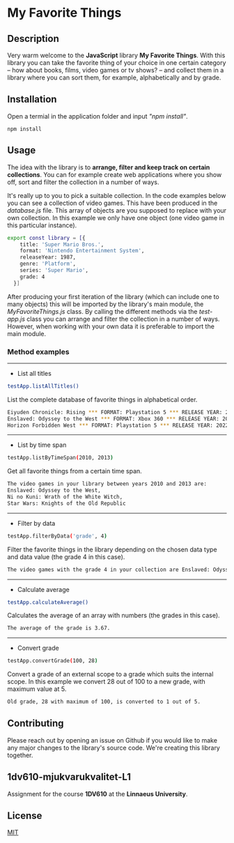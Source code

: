 # My Favorite Things

## Description

Very warm welcome to the **JavaScript** library **My Favorite Things**. With this library you can take the favorite thing of your choice in one certain category – how about books, films, video games or tv shows? – and collect them in a library where you can sort them, for example, alphabetically and by grade.

## Installation

Open a termial in the application folder and input *"npm install"*.

```
npm install
```

## Usage

The idea with the library is to **arrange, filter and keep track on certain collections**. You can for example create web applications where you show off, sort and filter the collection in a number of ways.

It's really up to you to pick a suitable collection. In the code examples below you can see a collection of video games. This have been produced in the *database.js* file. This array of objects are you supposed to replace with your own collection. In this example we only have one object (one video game in this particular instance).

```bash
export const library = [{
    title: 'Super Mario Bros.',
    format: 'Nintendo Entertainment System',
    releaseYear: 1987,
    genre: 'Platform',
    series: 'Super Mario',
    grade: 4
  }]
```

After producing your first iteration of the library (which can include one to many objects) this will be imported by the library's main module, the *MyFavoriteThings.js* class. By calling the different methods via the *test-app.js* class you can arrange and filter the collection in a number of ways. However, when working with your own data it is preferable to import the main module.

### Method examples

***

- List all titles

```bash
testApp.listAllTitles()
```

List the complete database of favorite things in alphabetical order.

```bash
Eiyuden Chronicle: Rising *** FORMAT: Playstation 5 *** RELEASE YEAR: 2022 *** GRADE: 3 of 5
Enslaved: Odyssey to the West *** FORMAT: Xbox 360 *** RELEASE YEAR: 2010 *** GRADE: 4 of 5
Horizon Forbidden West *** FORMAT: Playstation 5 *** RELEASE YEAR: 2022 *** GRADE: 5 of 5
```

***

- List by time span

```bash
testApp.listByTimeSpan(2010, 2013)
```
Get all favorite things from a certain time span.

```bash
The video games in your library between years 2010 and 2013 are:
Enslaved: Odyssey to the West,
Ni no Kuni: Wrath of the White Witch,
Star Wars: Knights of the Old Republic
```

***

- Filter by data

```bash
testApp.filterByData('grade', 4)
```
Filter the favorite things in the library depending on the chosen data type and data value (the grade 4 in this case).

```bash
The video games with the grade 4 in your collection are Enslaved: Odyssey to the West, Paper Mario, The Last of Us Part I, The Last of Us Part II.
```

***

- Calculate average

```bash
testApp.calculateAverage()
```
Calculates the average of an array with numbers (the grades in this case).

```bash
The average of the grade is 3.67.
```

***

- Convert grade

```bash
testApp.convertGrade(100, 28)
```
Convert a grade of an external scope to a grade which suits the internal scope. In this example we convert 28 out of 100 to a new grade, with maximum value at 5.

```bash
Old grade, 28 with maximum of 100, is converted to 1 out of 5.
```

## Contributing

Please reach out by opening an issue on Github if you would like to make any major changes to the library's source code. We're creating this library together.

## 1dv610-mjukvarukvalitet-L1

Assignment for the course **1DV610** at the **Linnaeus University**.

## License

[MIT](https://choosealicense.com/licenses/mit/)